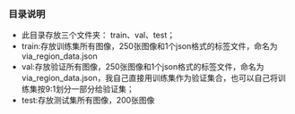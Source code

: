### 目录说明
+ 此目录存放三个文件夹： train、val、test；
+ train:存放训练集所有图像，250张图像和1个json格式的标签文件，命名为via_region_data.json
+ val:存放验证所有图像，250张图像和1个json格式的标签文件，命名为via_region_data.json，我自己直接用训练集作为验证集合，也可以自己将训练集按9:1划分一部分给验证集；
+ test:存放测试集所有图像，200张图像
